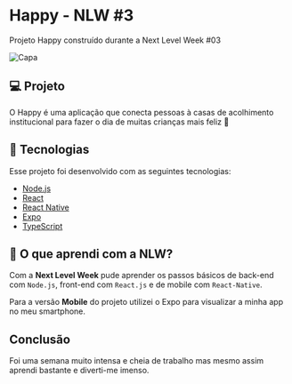 # Happy - NLW #3
Projeto Happy construído durante a Next Level Week #03

![Capa](https://paste.cyberland.fun/Capa.png)

## 💻 Projeto

O Happy é uma aplicação que conecta pessoas à casas de acolhimento institucional para fazer o dia de muitas crianças mais feliz 💜

## 🚀 Tecnologias

Esse projeto foi desenvolvido com as seguintes tecnologias:

- [Node.js](https://nodejs.org/en/)
- [React](https://reactjs.org)
- [React Native](https://facebook.github.io/react-native/)
- [Expo](https://expo.io/)
- [TypeScript](https://www.typescriptlang.org/)

## 👦 O que aprendi com a NLW?

Com a **Next Level Week** pude aprender os passos básicos de back-end com `Node.js`, front-end com `React.js` e de mobile com `React-Native`.

Para a versão **Mobile** do projeto utilizei o Expo para visualizar a minha app no meu smartphone.

## Conclusão
Foi uma semana muito intensa e cheia de trabalho mas mesmo assim aprendi bastante e diverti-me imenso.
